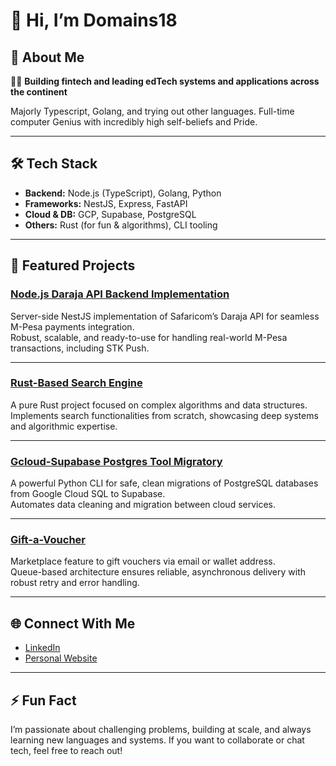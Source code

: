# 👋 Hi, I’m Domains18

## 🚀 About Me

🧑‍💻 **Building fintech and leading edTech systems and applications across the continent**

Majorly Typescript, Golang, and trying out other languages. Full-time computer Genius with incredibly high self-beliefs and Pride.

---

## 🛠️ Tech Stack

- **Backend:** Node.js (TypeScript), Golang, Python  
- **Frameworks:** NestJS, Express, FastAPI  
- **Cloud & DB:** GCP, Supabase, PostgreSQL  
- **Others:** Rust (for fun & algorithms), CLI tooling

---

## 🌟 Featured Projects

### [Node.js Daraja API Backend Implementation](https://github.com/Domains18/daraja-api-nestjs)
Server-side NestJS implementation of Safaricom’s Daraja API for seamless M-Pesa payments integration.  
Robust, scalable, and ready-to-use for handling real-world M-Pesa transactions, including STK Push.

---

### [Rust-Based Search Engine](https://github.com/Domains18/rust-search-engine)
A pure Rust project focused on complex algorithms and data structures.  
Implements search functionalities from scratch, showcasing deep systems and algorithmic expertise.

---

### [Gcloud-Supabase Postgres Tool Migratory](https://github.com/Domains18/gcloud-supabase-migratory)
A powerful Python CLI for safe, clean migrations of PostgreSQL databases from Google Cloud SQL to Supabase.  
Automates data cleaning and migration between cloud services.

---

### [Gift-a-Voucher](https://github.com/Domains18/gift-a-voucher)
Marketplace feature to gift vouchers via email or wallet address.  
Queue-based architecture ensures reliable, asynchronous delivery with robust retry and error handling.

---

## 🌐 Connect With Me

- [LinkedIn](https://www.linkedin.com/in/mainek88/)
- [Personal Website](https://domains18.vercel.app)

---

## ⚡ Fun Fact

I’m passionate about challenging problems, building at scale, and always learning new languages and systems. If you want to collaborate or chat tech, feel free to reach out!
